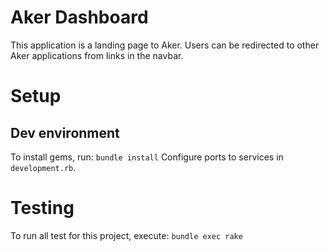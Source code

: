 # Aker Dashboard

This application is a landing page to Aker.
Users can be redirected to other Aker applications from links in the navbar.

# Setup

## Dev environment
To install gems, run:
`bundle install`
Configure ports to services in `development.rb`.

# Testing
To run all test for this project, execute:
`bundle exec rake`
